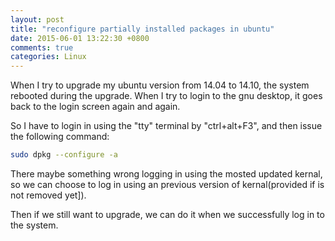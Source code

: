 ```yaml
---
layout: post
title: "reconfigure partially installed packages in ubuntu"
date: 2015-06-01 13:22:30 +0800
comments: true
categories: Linux
---
```

When I try to upgrade my ubuntu version from 14.04 to 14.10, the system rebooted during the upgrade. When I try to login to the gnu desktop, it goes back to the login screen again and again.

So I have to login in using the "tty" terminal by "ctrl+alt+F3", and then issue the following command:

```bash
sudo dpkg --configure -a
```

There maybe something wrong logging in using the mosted updated kernal, so we can choose to log in using an previous version of kernal(provided if is not removed yet]).

Then if we still want to upgrade, we can do it when we successfully log in to the system.



